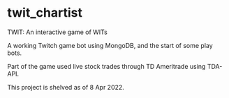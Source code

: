 # twit_chartist
TWIT: An interactive game of WITs

A working Twitch game bot using MongoDB, and the start of some play bots. 

Part of the game used live stock trades through TD Ameritrade using TDA-API. 

This project is shelved as of 8 Apr 2022.
